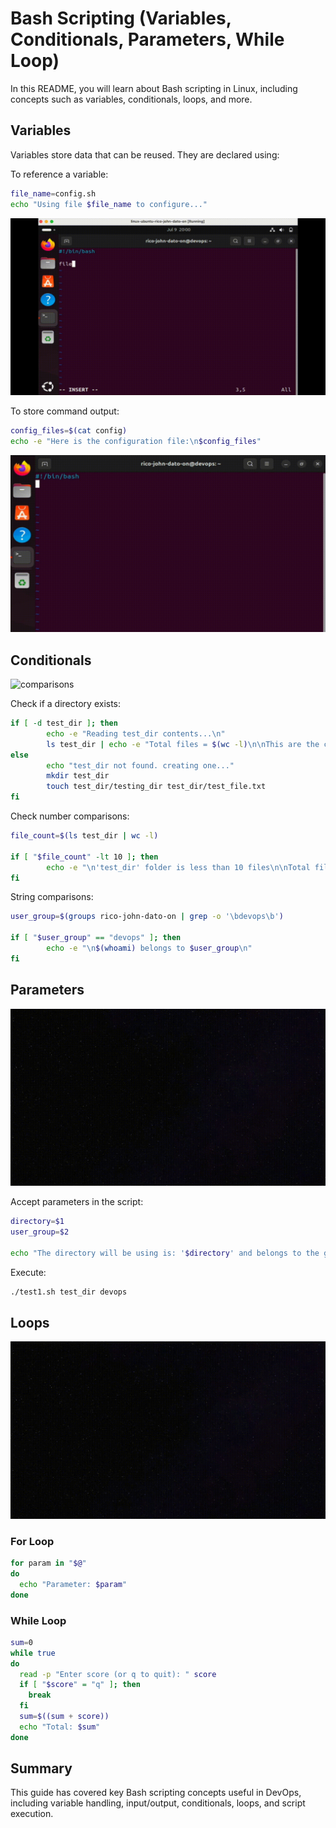 # Bash Scripting (Variables, Conditionals, Parameters, While Loop)

In this README, you will learn about Bash scripting in Linux, including concepts such as variables, conditionals, loops, and more.

## Variables

Variables store data that can be reused. They are declared using:

To reference a variable:

```bash
file_name=config.sh
echo "Using file $file_name to configure..."
```

![variables](Images/variables.gif)

To store command output:

```bash
config_files=$(cat config)
echo -e "Here is the configuration file:\n$config_files"
```

![variables](Images/var.gif)

## Conditionals

![comparisons](Images/comparison.gif)

Check if a directory exists:

```bash
if [ -d test_dir ]; then
        echo -e "Reading test_dir contents...\n"
        ls test_dir | echo -e "Total files = $(wc -l)\n\nThis are the contents:\n$(ls test_dir)"
else
        echo "test_dir not found. creating one..."
        mkdir test_dir
        touch test_dir/testing_dir test_dir/test_file.txt
fi
```

Check number comparisons:

```bash
file_count=$(ls test_dir | wc -l)

if [ "$file_count" -lt 10 ]; then
        echo -e "\n'test_dir' folder is less than 10 files\n\nTotal files inside the test_dir = $file_count\n"
fi
```

String comparisons:

```bash
user_group=$(groups rico-john-dato-on | grep -o '\bdevops\b')

if [ "$user_group" == "devops" ]; then
        echo -e "\n$(whoami) belongs to $user_group\n"
fi
```

## Parameters

![parameters](Images/parameters.gif)

Accept parameters in the script:

```bash
directory=$1
user_group=$2

echo "The directory will be using is: '$directory' and belongs to the group of: '$user_group'"
```

Execute:

```bash
./test1.sh test_dir devops
```

## Loops

![forloop](Images/forloop.gif)

### For Loop

```bash
for param in "$@"
do
  echo "Parameter: $param"
done
```

### While Loop

```bash
sum=0
while true
do
  read -p "Enter score (or q to quit): " score
  if [ "$score" = "q" ]; then
    break
  fi
  sum=$((sum + score))
  echo "Total: $sum"
done
```

## Summary

This guide has covered key Bash scripting concepts useful in DevOps, including variable handling, input/output, conditionals, loops, and script execution.
